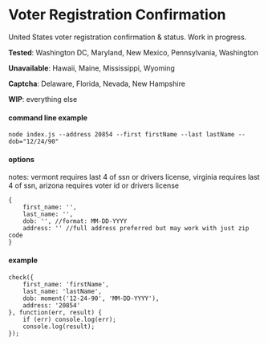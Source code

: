 # Voter Registration Confirmation
United States voter registration confirmation & status. Work in progress.

**Tested**: Washington DC, Maryland, New Mexico, Pennsylvania, Washington

**Unavailable**: Hawaii, Maine, Mississippi, Wyoming

**Captcha**: Delaware, Florida, Nevada, New Hampshire

**WIP**: everything else

#### command line example
```
node index.js --address 20854 --first firstName --last lastName --dob="12/24/90"
```

#### options
notes: vermont requires last 4 of ssn or drivers license, virginia requires last 4 of ssn, arizona requires voter id or drivers license
```
{
	first_name: '',
	last_name: '',
	dob: '', //format: MM-DD-YYYY
	address: '' //full address preferred but may work with just zip code
}
```

#### example
```
check({
	first_name: 'firstName',
	last_name: 'lastName',
	dob: moment('12-24-90', 'MM-DD-YYYY'),
	address: '20854'
}, function(err, result) {
	if (err) console.log(err);
	console.log(result);
});
```					  

